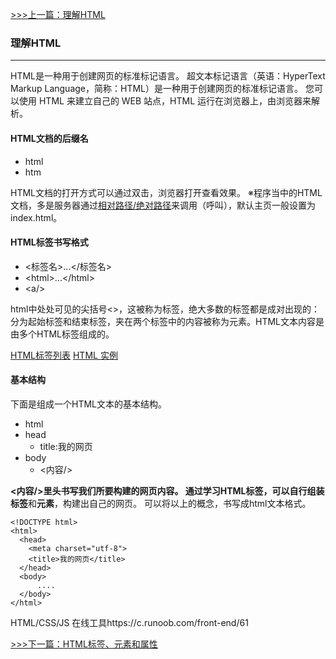 [>>>上一篇：理解HTML](../lib/关于前端.md)

### 理解HTML
---

HTML是一种用于创建网页的标准标记语言。
超文本标记语言（英语：HyperText Markup Language，简称：HTML）是一种用于创建网页的标准标记语言。
您可以使用 HTML 来建立自己的 WEB 站点，HTML 运行在浏览器上，由浏览器来解析。

#### HTML文档的后缀名
- html
- htm

HTML文档的打开方式可以通过双击，浏览器打开查看效果。
※程序当中的HTML文档，多是服务器通过[相对路径/绝对路径](https://www.jianshu.com/p/8baf85dc7d42)来调用（呼叫），默认主页一般设置为index.html。

#### HTML标签书写格式
- <标签名>...</标签名>
- &lt;html&gt;...&lt;/html&gt;
- &lt;a/&gt;

html中处处可见的尖括号<>，这被称为标签，绝大多数的标签都是成对出现的：分为起始标签和结束标签，夹在两个标签中的内容被称为元素。HTML文本内容是由多个HTML标签组成的。

[HTML标签列表](https://www.runoob.com/tags/html-reference.html)
[HTML 实例](https://www.runoob.com/html/html-examples.html)


#### 基本结构
下面是组成一个HTML文本的基本结构。
- html
 - head
   - title:我的网页
 - body
   - <内容/>

**<内容/>**里头书写我们所要构建的网页内容。
通过学习HTML标签，可以自行组装**标签**和**元素**，构建出自己的网页。
可以将以上的概念，书写成html文本格式。
```
<!DOCTYPE html>
<html>
  <head>
    <meta charset="utf-8">
    <title>我的网页</title>
  </head>
  <body>
      ....
  </body>
</html>
```

HTML/CSS/JS 在线工具https://c.runoob.com/front-end/61

[>>>下一篇：HTML标签、元素和属性](../lib/HTML/HTML标签、元素和属性.md)
